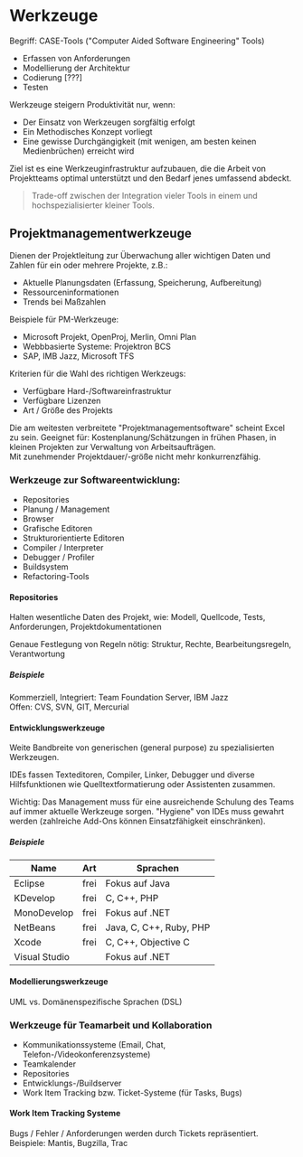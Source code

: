# Werkzeuge
Begriff: CASE-Tools ("Computer Aided Software Engineering" Tools)

- Erfassen von Anforderungen
- Modellierung der Architektur
- Codierung [???]
- Testen

Werkzeuge steigern Produktivität nur, wenn:
- Der Einsatz von Werkzeugen sorgfältig erfolgt
- Ein Methodisches Konzept vorliegt
- Eine gewisse Durchgängigkeit (mit wenigen, am besten keinen Medienbrüchen) erreicht wird

Ziel ist es eine Werkzeuginfrastruktur aufzubauen, die die Arbeit von Projektteams optimal unterstützt und den Bedarf jenes umfassend abdeckt.

> Trade-off zwischen der Integration vieler Tools in einem und hochspezialisierter kleiner Tools.

## Projektmanagementwerkzeuge
Dienen der Projektleitung zur Überwachung aller wichtigen Daten und Zahlen für ein oder mehrere Projekte, z.B.:
- Aktuelle Planungsdaten (Erfassung, Speicherung, Aufbereitung)
- Ressourceninformationen
- Trends bei Maßzahlen

Beispiele für PM-Werkzeuge:
- Microsoft Projekt, OpenProj, Merlin, Omni Plan
- Webbbasierte Systeme: Projektron BCS
- SAP, IMB Jazz, Microsoft TFS

Kriterien für die Wahl des richtigen Werkzeugs:
- Verfügbare Hard-/Softwareinfrastruktur
- Verfügbare Lizenzen
- Art / Größe des Projekts

Die am weitesten verbreitete "Projektmanagementsoftware" scheint Excel zu sein. Geeignet für: Kostenplanung/Schätzungen in frühen Phasen, in kleinen Projekten zur Verwaltung von Arbeitsaufträgen.  
Mit zunehmender Projektdauer/-größe nicht mehr konkurrenzfähig.

### Werkzeuge zur Softwareentwicklung:
- Repositories
- Planung / Management
- Browser
- Grafische Editoren
- Strukturorientierte Editoren
- Compiler / Interpreter
- Debugger / Profiler
- Buildsystem
- Refactoring-Tools

#### Repositories
Halten wesentliche Daten des Projekt, wie: Modell, Quellcode, Tests, Anforderungen, Projektdokumentationen

Genaue Festlegung von Regeln nötig: Struktur, Rechte, Bearbeitungsregeln, Verantwortung

##### Beispiele
Kommerziell, Integriert: Team Foundation Server, IBM Jazz  
Offen: CVS, SVN, GIT, Mercurial

#### Entwicklungswerkzeuge
Weite Bandbreite von generischen (general purpose) zu spezialisierten Werkzeugen.

IDEs fassen Texteditoren, Compiler, Linker, Debugger und diverse Hilfsfunktionen wie Quelltextformatierung oder Assistenten zusammen.

Wichtig: Das Management muss für eine ausreichende Schulung des Teams auf immer aktuelle Werkzeuge sorgen. "Hygiene" von IDEs muss gewahrt werden (zahlreiche Add-Ons können Einsatzfähigkeit einschränken).

##### Beispiele
Name | Art | Sprachen
--- | --- | ---
Eclipse | frei | Fokus auf Java
KDevelop | frei | C, C++, PHP
MonoDevelop | frei | Fokus auf .NET
NetBeans | frei | Java, C, C++, Ruby, PHP
Xcode | frei | C, C++, Objective C
Visual Studio | | Fokus auf .NET

#### Modellierungswerkzeuge
UML vs. Domänenspezifische Sprachen (DSL)

### Werkzeuge für Teamarbeit und Kollaboration
- Kommunikationssysteme (Email, Chat, Telefon-/Videokonferenzsysteme)
- Teamkalender
- Repositories
- Entwicklungs-/Buildserver
- Work Item Tracking bzw. Ticket-Systeme (für Tasks, Bugs)

#### Work Item Tracking Systeme
Bugs / Fehler / Anforderungen werden durch Tickets repräsentiert.
Beispiele: Mantis, Bugzilla, Trac
